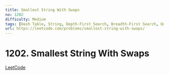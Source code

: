 ```yaml
---
title: Smallest String With Swaps
no: 1202
difficulty: Medium
tags: [Hash Table, String, Depth-First Search, Breadth-First Search, Union Find]
url: https://leetcode.com/problems/smallest-string-with-swaps/
---
```


# 1202. Smallest String With Swaps

[LeetCode](https://leetcode.com/problems/smallest-string-with-swaps/)


